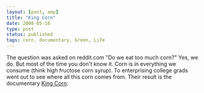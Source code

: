 ```yaml
---
layout: [post, amp]
title: "King Corn"
date: 2008-05-16
type: post
status: published
tags: corn, documentary, Green, Life
---
```



The question was asked on reddit.com "Do we eat too much corn?" Yes, we do. But most of the time you don't know it. Corn is in everything we consume (think high fructose corn syrup). To enterprising college grads went out to see where all this corn comes from. Their result is the documentary [King Corn](http://www.pbs.org/independentlens/kingcorn/):
